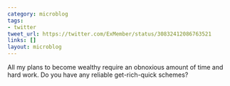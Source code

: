 ```yaml
---
category: microblog
tags:
- twitter
tweet_url: https://twitter.com/ExMember/status/30832412086763521
links: []
layout: microblog
---
```

All my plans to become wealthy require an obnoxious amount of time and hard work. Do you have any reliable get-rich-quick schemes?

